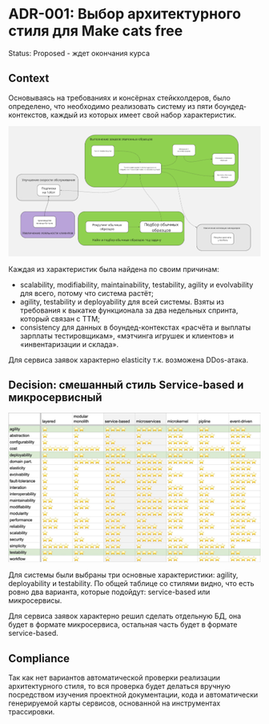 # ADR-001: Выбор архитектурного стиля для Make cats free

Status: Proposed - ждет окончания курса

## Context

Основываясь на требованиях и консёрнах стейкхолдеров, было определено, что  необходимо реализовать систему из пяти боундед-контекстов, каждый из которых имеет свой набор характеристик.

![ADR](./contexts.png)

Каждая из характеристик была найдена по своим причинам:

- scalability, modifiability, maintainability, testability, agility и evolvability для всего, потому что система растёт;
- agility, testability и deployability для всей системы. Взяты из требования к выкатке функционала за два недельных спринта, который связан с TTM;
- consistency для данных в боундед-контекстах «расчёта и выплаты зарплаты тестировщикам», «мэтчинга игрушек и клиентов» и «инвентаризации и склада».

Для сервиса заявок характерно elasticity т.к. возможена DDos-атака.

## Decision: смешанный стиль Service-based и микросервисный

![ADR](./arch_vars.jpg)

Для системы были выбраны три основные характеристики: agility, deployability и testability. По общей таблице со стилями видно, что есть ровно два варианта, которые подойдут: service-based или микросервисы.

Для сервиса заявок характерно решил сделать отдельную БД, она будет в формате микросервиса,
остальная часть будет в формате service-based.

## Сompliance
Так как нет вариантов автоматической проверки реализации архитектурного стиля, то вся проверка будет делаться вручную посредством изучения проектной документации, кода и автоматически генерируемой карты сервисов, основанной на инструментах трассировки.